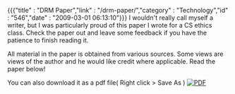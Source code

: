 {{{"title" : "DRM Paper","link" : "/drm-paper/","category" : "Technology","id" : "546","date" : "2009-03-01 06:13:10"}}}
I wouldn't really call myself a writer, but I was particularly proud of this paper I wrote for a CS ethics class. Check the paper out and leave some feedback if you have the patience to finish reading it.

All material in the paper is obtained from various sources. Some views are views of the author and he would like credit where applicable. Read the paper below!

You can also download it as a pdf file( Right click &gt; Save As ) [![PDF](/img/upload/pdf-150x150.jpg "PDF")](/img/upload/patel-term-paper-final.pdf)

[
](/img/upload/patel-term-paper-final.pdf)
